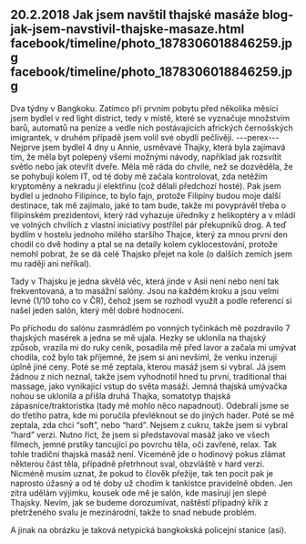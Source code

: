 20.2.2018
Jak jsem navštil thajské masáže
blog-jak-jsem-navstivil-thajske-masaze.html
facebook/timeline/photo_1878306018846259.jpg
facebook/timeline/photo_1878306018846259.jpg
--------------

Dva týdny v Bangkoku. Zatímco při prvním pobytu před několika měsíci jsem bydlel v red light district, tedy v místě, které se vyznačuje množstvím barů, automatů na peníze a vedle nich postávajících afrických černošských imigrantek, v druhém případě jsem volil své obydlí pečlivěji. 
---perex---
Nejprve jsem bydlel 4 dny u Annie, usměvavé Thajky, která byla zajímavá tím, že měla byt polepený všemi možnými návody, například jak rozsvítit světlo nebo jak otevřít dveře. Měla mě ráda do chvíle, než se dozvěděla, že se pohybuji kolem IT, od té doby mě začala kontrolovat, zda netěžím kryptoměny a nekradu jí elektřinu (což dělali předchozí hosté). Pak jsem bydlel u jednoho Filipínce, to bylo fajn, protože Filipíny budou moje další destinace, tak mě zajímalo, jaké to tam bude, takže mi povyprávěl třeba o filipínském prezidentovi, který rád vyhazuje úředníky z helikoptéry a v mládí ve volných chvílích z vlastní iniciativy postřílel pár překupníků drog. A teď bydlím v hostelu jednoho milého staršího Thajce, který za mnou první den chodil co dvě hodiny a ptal se na detaily kolem cyklocestování, protože nemohl pobrat, že se dá celé Thajsko přejet na kole (o dalších zemích jsem mu raději ani neříkal).

Tady v Thajsku je jedna skvělá věc, která jinde v Asii není nebo není tak frekventovaná, a to masážní salóny. Jsou na každém kroku a jsou velmi levné (1/10 toho co v ČR), čehož jsem se rozhodl využít a podle referencí si našel jeden salón, který měl dobré hodnocení.

Po příchodu do salónu zasmrádlém po vonných tyčinkách mě pozdravilo 7 thajských masérek a jedna se mě ujala. Hezky se uklonila na thajský způsob, vrazila mi do ruky ceník, posadila mě před lavor a začala mi umývat chodila, což bylo tak příjemné, že jsem si ani nevšiml, že venku inzerují úplně jiné ceny. Poté se mě zeptala, kterou masáž jsem si vybral. Já jsem žádnou z nich neznal, takže jsem vyhodnotil hned tu první, traditional thai massage, jako vynikající vstup do světa masáží. Jemná thajská umývačka nohou se uklonila a přišla druhá Thajka, somatotyp thajská zápasníce/traktoristka (tady mě mohlo něco napadnout). Odebrali jsme se do třetího patra, kde mi poručila převléknout se do jiných hader. Poté se mě zeptala, zda chci “soft”, nebo “hard”. Nejsem z cukru, takže jsem si vybral “hard” verzi. Nutno říct, že jsem si představoval masáž jako ve všech filmech, jemné prstíky tancující po povrchu těla, oči zavřené, relax. Tak tohle tradiční thajská masáž není. Víceméně jde o hodinový pokus zlámat některou část těla, případně přetrhnout sval, obzvláště v hard verzi. Nicméně musím uznat, že pokud to člověk přežije, tak ten pocit pak je naprosto úžasný a od té doby už chodím k tankistce pravidelně obden. Jen zítra udělám výjimku, kousek ode mě je salón, kde masírují jen slepé Thajsky. Nevím, jak se budeme dorozumívat, naštěstí případný křik z přetrženého svalu je mezinárodní, takže to snad nebude problém.

A jinak na obrázku je taková netypická bangkokská policejní stanice (asi).